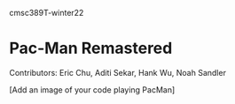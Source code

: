 cmsc389T-winter22

# Pac-Man Remastered
Contributors: Eric Chu, Aditi Sekar, Hank Wu, Noah Sandler



[Add an image of your code playing PacMan]
